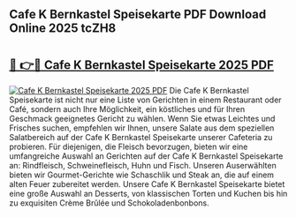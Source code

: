 ## Cafe K Bernkastel Speisekarte PDF Download Online 2025 tcZH8

# <h2><a href="http://gcc53k.nevu.top/?p=Cafe+K+Bernkastel+Speisekarte">🔗 👉🔴 Cafe K Bernkastel Speisekarte 2025 PDF</a></h2>

[![Cafe K Bernkastel Speisekarte 2025 PDF](https://i.imgur.com/dBaPXMq.png)](http://gcc53k.nevu.top/?p=Cafe+K+Bernkastel+Speisekarte)
Die Cafe K Bernkastel Speisekarte ist nicht nur eine Liste von Gerichten in einem Restaurant oder Café, sondern auch Ihre Möglichkeit, ein köstliches und für Ihren Geschmack geeignetes Gericht zu wählen. Wenn Sie etwas Leichtes und Frisches suchen, empfehlen wir Ihnen, unsere Salate aus dem speziellen Salatbereich auf der Cafe K Bernkastel Speisekarte unserer Cafeteria zu probieren. Für diejenigen, die Fleisch bevorzugen, bieten wir eine umfangreiche Auswahl an Gerichten auf der Cafe K Bernkastel Speisekarte an: Rindfleisch, Schweinefleisch, Huhn und Fisch. Unseren Auserwählten bieten wir Gourmet-Gerichte wie Schaschlik und Steak an, die auf einem alten Feuer zubereitet werden. Unsere Cafe K Bernkastel Speisekarte bietet eine große Auswahl an Desserts, von klassischen Torten und Kuchen bis hin zu exquisiten Crème Brûlée und Schokoladenbonbons.
